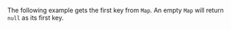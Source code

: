 The following example gets the first key from `Map`. An empty `Map` will return `null` as its first key.
